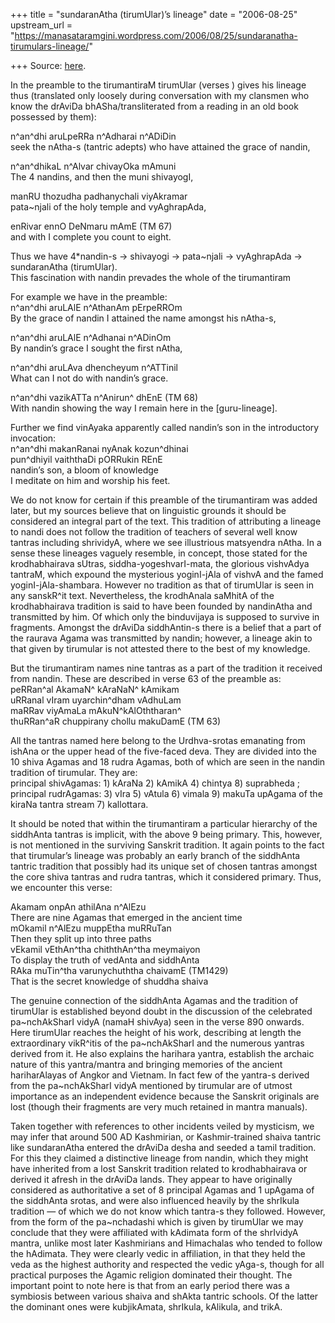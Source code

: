 +++
title = "sundaranAtha (tirumUlar)’s lineage"
date = "2006-08-25"
upstream_url = "https://manasataramgini.wordpress.com/2006/08/25/sundaranatha-tirumulars-lineage/"

+++
Source: [here](https://manasataramgini.wordpress.com/2006/08/25/sundaranatha-tirumulars-lineage/).

In the preamble to the tirumantiraM tirumUlar (verses ) gives his lineage thus (translated only loosely during conversation with my clansmen who know the drAviDa bhASha/transliterated from a reading in an old book possessed by them):

n^an^dhi aruLpeRRa n^Adharai n^ADiDin  
seek the nAtha-s (tantric adepts) who have attained the grace of nandin,

n^an^dhikaL n^Alvar chivayOka mAmuni  
The 4 nandins, and then the muni shivayogI,

manRU thozudha padhanychali viyAkramar  
pata\~njali of the holy temple and vyAghrapAda,

enRivar ennO DeNmaru mAmE (TM 67)  
and with I complete you count to eight.

Thus we have 4\*nandin-s -> shivayogi -> pata\~njali -> vyAghrapAda -> sundaranAtha (tirumUlar).  
This fascination with nandin prevades the whole of the tirumantiram

For example we have in the preamble:  
n^an^dhi aruLAlE n^AthanAm pErpeRROm  
By the grace of nandin I attained the name amongst his nAtha-s,

n^an^dhi aruLAlE n^Adhanai n^ADinOm  
By nandin’s grace I sought the first nAtha,

n^an^dhi aruLAva dhencheyum n^ATTinil  
What can I not do with nandin’s grace.

n^an^dhi vazikATTa n^Anirun^ dhEnE (TM 68)  
With nandin showing the way I remain here in the \[guru-lineage\].

Further we find vinAyaka apparently called nandin’s son in the introductory invocation:  
n^an^dhi makanRanai nyAnak kozun^dhinai  
pun^dhiyil vaiththaDi pORRukin REnE  
nandin’s son, a bloom of knowledge  
I meditate on him and worship his feet.

We do not know for certain if this preamble of the tirumantiram was added later, but my sources believe that on linguistic grounds it should be considered an integral part of the text. This tradition of attributing a lineage to nandi does not follow the tradition of teachers of several well know tantras including shrividyA, where we see illustrious matsyendra nAtha. In a sense these lineages vaguely resemble, in concept, those stated for the krodhabhairava sUtras, siddha-yogeshvarI-mata, the glorious vishvAdya tantraM, which expound the mysterious yoginI-jAla of vishvA and the famed yoginI-jAla-shambara. However no tradition as that of tirumUlar is seen in any sanskR^it text. Nevertheless, the krodhAnala saMhitA of the krodhabhairava tradition is said to have been founded by nandinAtha and transmitted by him. Of which only the binduvijaya is supposed to survive in fragments. Amongst the drAviDa siddhAntin-s there is a belief that a part of the raurava Agama was transmitted by nandin; however, a lineage akin to that given by tirumular is not attested there to the best of my knowledge.

But the tirumantiram names nine tantras as a part of the tradition it received from nandin. These are described in verse 63 of the preamble as:  
peRRan^al AkamaN^ kAraNaN^ kAmikam  
uRRanal vIram uyarchin^dham vAdhuLam  
maRRav viyAmaLa mAkuN^kAlOththaran^  
thuRRan^aR chuppirany chollu makuDamE (TM 63)

All the tantras named here belong to the Urdhva-srotas emanating from ishAna or the upper head of the five-faced deva. They are divided into the 10 shiva Agamas and 18 rudra Agamas, both of which are seen in the nandin tradition of tirumular. They are:  
principal shivAgamas: 1) kAraNa 2) kAmikA 4) chintya 8) suprabheda ; principal rudrAgamas: 3) vIra 5) vAtula 6) vimala 9) makuTa upAgama of the kiraNa tantra stream 7) kallottara.

It should be noted that within the tirumantiram a particular hierarchy of the siddhAnta tantras is implicit, with the above 9 being primary. This, however, is not mentioned in the surviving Sanskrit tradition. It again points to the fact that tirumular’s lineage was probably an early branch of the siddhAnta tantric tradition that possibly had its unique set of chosen tantras amongst the core shiva tantras and rudra tantras, which it considered primary. Thus, we encounter this verse:

Akamam onpAn athilAna n^AlEzu  
There are nine Agamas that emerged in the ancient time  
mOkamil n^AlEzu muppEtha muRRuTan  
Then they split up into three paths  
vEkamil vEthAn^tha chiththAn^tha meymaiyon  
To display the truth of vedAnta and siddhAnta  
RAka muTin^tha varunychuththa chaivamE (TM1429)  
That is the secret knowledge of shuddha shaiva

The genuine connection of the siddhAnta Agamas and the tradition of tirumUlar is established beyond doubt in the discussion of the celebrated pa\~nchAkSharI vidyA (namaH shivAya) seen in the verse 890 onwards. Here tirumUlar reaches the height of his work, describing at length the extraordinary vikR^itis of the pa\~nchAkSharI and the numerous yantras derived from it. He also explains the harihara yantra, establish the archaic nature of this yantra/mantra and bringing memories of the ancient hariharAlayas of Angkor and Vietnam. In fact few of the yantra-s derived from the pa\~nchAkSharI vidyA mentioned by tirumular are of utmost importance as an independent evidence because the Sanskrit originals are lost (though their fragments are very much retained in mantra manuals).

Taken together with references to other incidents veiled by mysticism, we may infer that around 500 AD Kashmirian, or Kashmir-trained shaiva tantric like sundaranAtha entered the drAviDa desha and seeded a tamil tradition. For this they claimed a distinctive lineage from nandin, which they might have inherited from a lost Sanskrit tradition related to krodhabhairava or derived it afresh in the drAviDa lands. They appear to have originally considered as authoritative a set of 8 principal Agamas and 1 upAgama of the siddhAnta srotas, and were also influenced heavily by the shrIkula tradition — of which we do not know which tantra-s they followed. However, from the form of the pa\~nchadashi which is given by tirumUlar we may conclude that they were affiliated with kAdimata form of the shrIvidyA mantra, unlike most later Kashmirians and Himachalas who tended to follow the hAdimata. They were clearly vedic in affiliation, in that they held the veda as the highest authority and respected the vedic yAga-s, though for all practical purposes the Agamic religion dominated their thought. The important point to note here is that from an early period there was a symbiosis between various shaiva and shAkta tantric schools. Of the latter the dominant ones were kubjikAmata, shrIkula, kAlikula, and trikA.


